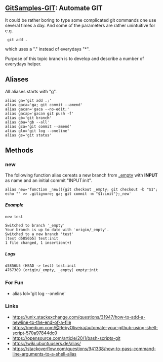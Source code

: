 ## [GitSamples-GIT](../../tree/master): Automate GIT
It could be rather boring to type some complicated git commands one use several times a day. 
And some of the parameters are rather unintuitive for e.g. 

     git add .

which uses a "." instead of everydays "*".

Purpose of this topic branch is to develop and describe a number of everydays helper. 

## Aliases
All aliases starts with "g".

    alias ga='git add .;'
    alias gaca='ga; git commit --amend'
    alias gacan='gaca --no-edit;'
    alias gacap='gacan git push -f'
    alias gb='git branch'
    alias gba='gb --all'
    alias gca='git commit --amend'
    alias glo='git log --oneline'
    alias gs='git status'

## Methods

### new
The following function alias cereats a new branch from [_empty](../../tree/_empty) with **INPUT** as name and an 
initial commit "INPUT:init".

    alias new='function _new(){git checkout _empty; git checkout -b "$1"; echo "" >> .gitignore; ga; git commit -m "$1:init"};_new'

##### Example

    new test

    Switched to branch '_empty'
    Your branch is up to date with 'origin/_empty'.
    Switched to a new branch 'test'
    [test d5856b5] test:init
    1 file changed, 1 insertion(+)
    
##### Logs

    d5856b5 (HEAD -> test) test:init
    4767389 (origin/_empty, _empty) empty:init

### For Fun
* alias lol='git log --oneline'

### Links
* https://unix.stackexchange.com/questions/31947/how-to-add-a-newline-to-the-end-of-a-file
* https://medium.com/@RebyOliveira/automate-your-github-using-shell-script-570a97844dc0
* https://opensource.com/article/20/1/bash-scripts-git
* https://wiki.ubuntuusers.de/alias/
* https://stackoverflow.com/questions/941338/how-to-pass-command-line-arguments-to-a-shell-alias
